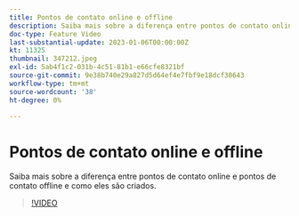```yaml
---
title: Pontos de contato online e offline
description: Saiba mais sobre a diferença entre pontos de contato online e pontos de contato offline e como eles são criados.
doc-type: Feature Video
last-substantial-update: 2023-01-06T00:00:00Z
kt: 11325
thumbnail: 347212.jpeg
exl-id: 5ab4f1c2-031b-4c51-81b1-e66cfe8321bf
source-git-commit: 9e38b740e29a827d5d64ef4e7fbf9e18dcf30643
workflow-type: tm+mt
source-wordcount: '38'
ht-degree: 0%

---
```


# Pontos de contato online e offline

Saiba mais sobre a diferença entre pontos de contato online e pontos de contato offline e como eles são criados.

>[!VIDEO](https://video.tv.adobe.com/v/347212/?quality=12&learn=on)
